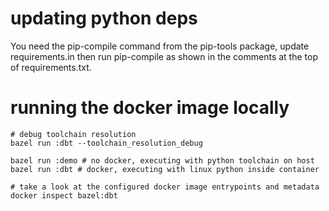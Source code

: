 # updating python deps

You need the pip-compile command from the pip-tools package, update requirements.in
then run pip-compile as shown in the comments at the top of requirements.txt.

# running the docker image locally

    # debug toolchain resolution
    bazel run :dbt --toolchain_resolution_debug

    bazel run :demo # no docker, executing with python toolchain on host
    bazel run :dbt # docker, executing with linux python inside container

    # take a look at the configured docker image entrypoints and metadata
    docker inspect bazel:dbt
